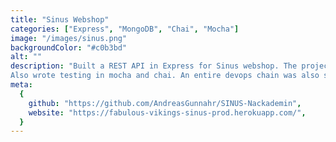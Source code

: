 ```yaml
---
title: "Sinus Webshop"
categories: ["Express", "MongoDB", "Chai", "Mocha"]
image: "/images/sinus.png"
backgroundColor: "#c0b3bd"
alt: ""
description: "Built a REST API in Express for Sinus webshop. The project included different types of middlewares for JWT authentication and role authorization. 
Also wrote testing in mocha and chai. An entire devops chain was also set up through github and heroku."
meta:
  {
    github: "https://github.com/AndreasGunnahr/SINUS-Nackademin",
    website: "https://fabulous-vikings-sinus-prod.herokuapp.com/",
  }
---
```

